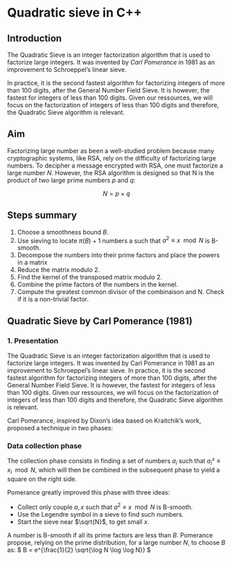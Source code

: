 # Quadratic sieve in C++

## Introduction
The Quadratic Sieve is an integer factorization algorithm that is used to factorize large integers. It was invented by *Carl Pomerance* in 1981 as an improvement to Schroeppel’s linear sieve. 

In practice, it is the second fastest algorithm for factorizing integers of more than 100 digits, after the General Number Field Sieve. It is however, the fastest for integers of less than 100 digits. Given our ressources, we will focus on the factorization of integers of less than 100 digits and therefore, the Quadratic Sieve algorithm is relevant.



## Aim

Factorizing large number as been a well-studied problem because many cryptographic systems, like
RSA, rely on the difficulty of factorizing large numbers. To decipher a message encrypted with RSA, one must factorize a large number $N$. However, the RSA algorithm is designed so that N is the product of two large prime numbers $p$ and $q$:

$$N=p \times q$$



## Steps summary

1. Choose a smoothness bound $B$.
2. Use sieving to locate $π(B)+1$ numbers a such that $a^2≡ x \mod N$ is B-smooth.
3. Decompose the numbers into their prime factors and place the powers in a matrix
4. Reduce the matrix modulo 2.
5. Find the kernel of the transposed matrix modulo 2.
6. Combine the prime factors of the numbers in the kernel.
7. Compute the greatest common divisor of the combinaison and N. Check if it is a non-trivial factor.

## Quadratic Sieve by Carl Pomerance (1981)

### 1. Presentation
The Quadratic Sieve is an integer factorization algorithm that is used to factorize large integers. It was invented by Carl Pomerance in 1981 as an improvement to Schroeppel’s linear sieve. In practice, it is the second fastest algorithm for factorizing integers of more than 100 digits, after the General
Number Field Sieve. It is however, the fastest for integers of less than 100 digits. Given our ressources, we will focus on the factorization of integers of less than 100 digits and therefore, the Quadratic Sieve algorithm is relevant.

<!-- ### 2. Aim

Factorizing large number as been a well-studied problem because many cryptographic systems, like RSA, rely on the difficulty of factorizing large numbers.
To decipher a message encrypted with RSA, one must factorize a large number N . However, the RSA algorithm is designed so that N is the product of two large prime numbers p and q:

$N =p×q$ -->

Carl Pomerance, inspired by Dixon’s idea based on Kraitchik’s work, proposed a technique in two phases:

### Data collection phase

The collection phase consists in finding a set of numbers $a_i$ such that $a_i² ≡ x_i \mod N$, which will then be combined in the subsequent phase to yield a square on the right side.


Pomerance greatly improved this phase with three ideas:
- Collect only couple ${a, x}$ such that $a^2 ≡ x \mod N$ is B-smooth.
- Use the Legendre symbol in a sieve to find such numbers.
- Start the sieve near $\sqrt{N}$, to get small $x$.

A number is B-smooth if all its prime factors are less than $B$. Pomerance propose, relying on the prime distribution, for a large number $N$, to choose $B$ as:
$
B = e^{\frac{1}{2}  \sqrt{\log N \log \log N}}
$